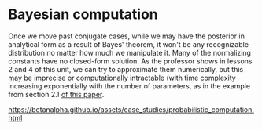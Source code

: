 # Bayesian computation

Once we move past conjugate cases, while we may have the posterior in analytical form as a result of Bayes' theorem, it won't be any recognizable distribution no matter how much we manipulate it. Many of the normalizing constants have no closed-form solution. As the professor shows in lessons 2 and 4 of this unit, we can try to approximate them numerically, but this may be imprecise or computationally intractable (with time complexity increasing exponentially with the number of parameters, as in the example from section 2.1 [of this paper](https://arxiv.org/pdf/1601.00670.pdf).

https://betanalpha.github.io/assets/case_studies/probabilistic_computation.html

